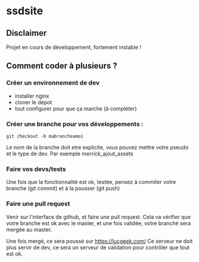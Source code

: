 # ssdsite

## Disclaimer

Projet en cours de développement, fortement instable !

## Comment coder à plusieurs ?

### Créer un environnement de dev  
- installer nginx
- cloner le dépot
- tout configurer pour que ça marche (à compléter)

### Créer une branche pour vos développements :
```
git checkout -b mabrancheamoi
```
Le nom de la branche doit etre explicite, vous pouvez mettre votre pseudo et le type de dev. Par exemple merrick_ajout_assets

### Faire vos devs/tests
Une fois que la fonctionnalité est ok, testée, pensez à commiter votre branche (git commit) et à la pousser (git push)

### Faire une pull request
Venir sur l'interface de github, et faire une pull request.
Cela va vérifier que votre branche est ok avec le master, et une fois validée, votre branché sera mergée au master.

Une fois mergé, ce sera poussé sur https://lucgeek.com/
Ce serveur ne doit plus servir de dev, ce sera un serveur de validation pour contrôler que tout est ok.
